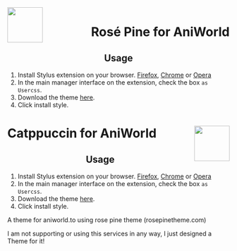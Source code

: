 
<img src="https://github.com/rose-pine/rose-pine-theme/raw/main/assets/icon.png" width="80" align="left"/>
<h1 align="right">Rosé Pine for AniWorld</h1>

<h2 align="center">Usage</h2>

1. Install Stylus extension on your browser. [Firefox](https://addons.mozilla.org/en-US/firefox/addon/styl-us), [Chrome](https://chrome.google.com/webstore/detail/stylus/clngdbkpkpeebahjckkjfobafhncgmne) or [Opera](https://addons.opera.com/en-gb/extensions/details/stylus/)
2. In the main manager interface on the extension, check the box `as Usercss`.
3. Download the theme [here](https://github.com/DrWuzi/aniworld-theme/blob/main/RosePineAniworld.user.css).
4. Click install style.

#
#

<img src="https://raw.githubusercontent.com/catppuccin/catppuccin/main/assets/logos/exports/1544x1544_circle.png" width="80" align="right"/>
<h1 align="left">Catppuccin for AniWorld</h1>

<h2 align="center">Usage</h2>

1. Install Stylus extension on your browser. [Firefox](https://addons.mozilla.org/en-US/firefox/addon/styl-us), [Chrome](https://chrome.google.com/webstore/detail/stylus/clngdbkpkpeebahjckkjfobafhncgmne) or [Opera](https://addons.opera.com/en-gb/extensions/details/stylus/)
2. In the main manager interface on the extension, check the box `as Usercss`.
3. Download the theme [here](https://github.com/DrWuzi/aniworld-theme/blob/main/CatppuccinAniworld.user.css).
4. Click install style.



A theme for aniworld.to using rose pine theme (rosepinetheme.com)


I am not supporting or using this services in any way, I just designed a Theme for it!
